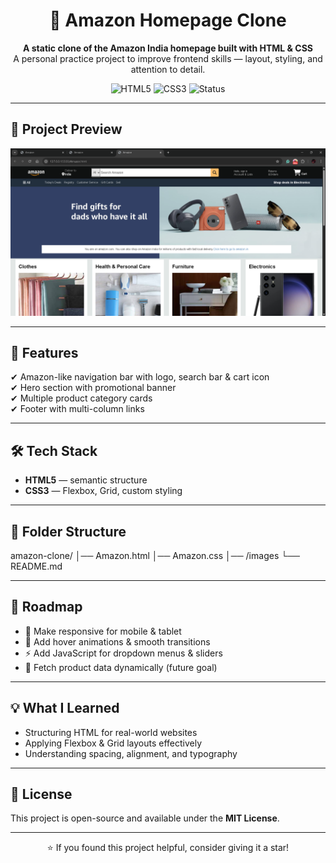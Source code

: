 <h1 align="center">🛒 Amazon Homepage Clone</h1>

<p align="center">
  <b>A static clone of the Amazon India homepage built with HTML & CSS</b><br>
  A personal practice project to improve frontend skills — layout, styling, and attention to detail.
</p>

<p align="center">
  <img src="https://img.shields.io/badge/HTML5-E34F26?style=for-the-badge&logo=html5&logoColor=white" alt="HTML5">
  <img src="https://img.shields.io/badge/CSS3-1572B6?style=for-the-badge&logo=css3&logoColor=white" alt="CSS3">
  <img src="https://img.shields.io/badge/Status-In%20Progress-yellow?style=for-the-badge" alt="Status">
</p>

---

## 📸 Project Preview
<p align="center">
  <img src="./screenshot.png" alt="Amazon Clone Screenshot" width="800">
</p>

---

## 🚀 Features
✔ Amazon-like navigation bar with logo, search bar & cart icon  
✔ Hero section with promotional banner  
✔ Multiple product category cards  
✔ Footer with multi-column links  

---

## 🛠 Tech Stack
- **HTML5** — semantic structure
- **CSS3** — Flexbox, Grid, custom styling

---

## 📂 Folder Structure
amazon-clone/
│── Amazon.html
│── Amazon.css
│── /images
└── README.md

---

## 📅 Roadmap
- 📱 Make responsive for mobile & tablet
- 🎨 Add hover animations & smooth transitions
- ⚡ Add JavaScript for dropdown menus & sliders
- 🔗 Fetch product data dynamically (future goal)

---

## 💡 What I Learned
- Structuring HTML for real-world websites
- Applying Flexbox & Grid layouts effectively
- Understanding spacing, alignment, and typography

---

## 📜 License
This project is open-source and available under the **MIT License**.

---

<p align="center">⭐ If you found this project helpful, consider giving it a star!</p>


